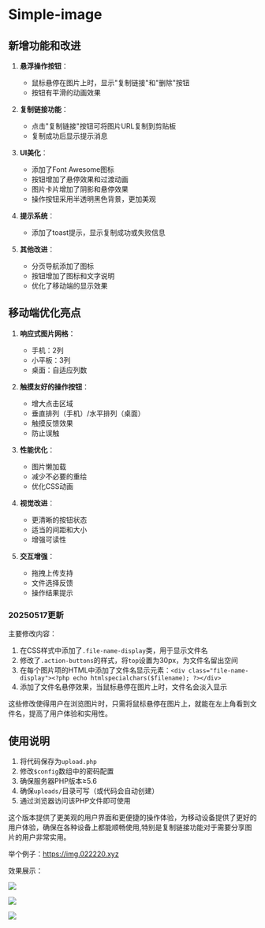 # Simple-image

## 新增功能和改进

1. **悬浮操作按钮**：
   - 鼠标悬停在图片上时，显示"复制链接"和"删除"按钮
   - 按钮有平滑的动画效果

2. **复制链接功能**：
   - 点击"复制链接"按钮可将图片URL复制到剪贴板
   - 复制成功后显示提示消息

3. **UI美化**：
   - 添加了Font Awesome图标
   - 按钮增加了悬停效果和过渡动画
   - 图片卡片增加了阴影和悬停效果
   - 操作按钮采用半透明黑色背景，更加美观

4. **提示系统**：
   - 添加了toast提示，显示复制成功或失败信息

5. **其他改进**：
   - 分页导航添加了图标
   - 按钮增加了图标和文字说明
   - 优化了移动端的显示效果


## 移动端优化亮点

1. **响应式图片网格**：
   - 手机：2列
   - 小平板：3列
   - 桌面：自适应列数

2. **触摸友好的操作按钮**：
   - 增大点击区域
   - 垂直排列（手机）/水平排列（桌面）
   - 触摸反馈效果
   - 防止误触

3. **性能优化**：
   - 图片懒加载
   - 减少不必要的重绘
   - 优化CSS动画

4. **视觉改进**：
   - 更清晰的按钮状态
   - 适当的间距和大小
   - 增强可读性

5. **交互增强**：
   - 拖拽上传支持
   - 文件选择反馈
   - 操作结果提示

### 20250517更新
主要修改内容：

1. 在CSS样式中添加了`.file-name-display`类，用于显示文件名
2. 修改了`.action-buttons`的样式，将`top`设置为30px，为文件名留出空间
3. 在每个图片项的HTML中添加了文件名显示元素：`<div class="file-name-display"><?php echo htmlspecialchars($filename); ?></div>`
4. 添加了文件名悬停效果，当鼠标悬停在图片上时，文件名会淡入显示

这些修改使得用户在浏览图片时，只需将鼠标悬停在图片上，就能在左上角看到文件名，提高了用户体验和实用性。

## 使用说明

1. 将代码保存为`upload.php`
2. 修改`$config`数组中的密码配置
3. 确保服务器PHP版本≥5.6
4. 确保`uploads/`目录可写（或代码会自动创建）
5. 通过浏览器访问该PHP文件即可使用

这个版本提供了更美观的用户界面和更便捷的操作体验，为移动设备提供了更好的用户体验，确保在各种设备上都能顺畅使用,特别是复制链接功能对于需要分享图片的用户非常实用。

举个例子：https://img.022220.xyz

效果展示：

![](http://img.022220.xyz/pics/67e9759a74818.png)

![](http://img.022220.xyz/pics/67e9759a747cf.png)

![](http://img.022220.xyz/pics/67f54fb529659.png)

